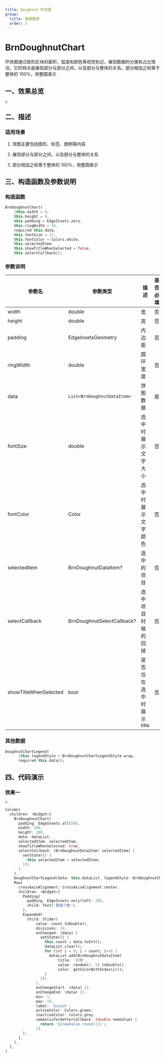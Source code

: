 ```yaml
---
title: Doughnut 环状图
group:
  title: 数据图表
  order: 2
---
```

# BrnDoughnutChart

环状图通过扇形区块的面积，弧度和颜色等视觉标记，展现数据的分类和占比情况。它的特点是展现部分与部分之间，以及部分与整体的关系。部分相加之和等于整体的 100%，用整圆表示

## 一、效果总览

<img src="./img/BrnDoughnutChartIntro.png" style="zoom:50%;" /> 

## 二、描述

### 适用场景

1. 饼图主要包括图形、标签、图例等内容

2. 展现部分与部分之间，以及部分与整体的关系

3. 部分相加之和等于整体的 100%，用整圆表示

## 三、构造函数及参数说明

### 构造函数


```dart
BrnDoughnutChart(
    {this.width = 0,
    this.height = 0,
    this.padding = EdgeInsets.zero,
    this.ringWidth = 50,
    required this.data,
    this.fontSize = 12,
    this.fontColor = Colors.white,
    this.selectedItem,
    this.showTitleWhenSelected = false,
    this.selectCallback});
```
### 参数说明

| **参数名** | **参数类型** | **描述** | **是否必填** | **默认值** |
| --- | --- | --- | --- | --- |
| width | double | 宽 | 否 | 0 |
| height | double | 高 | 否 | 0 |
| padding | EdgeInsetsGeometry | 内边距 | 否 | EdgeInsets.zero |
| ringWidth | double | 圆环宽度 | 否 | 50 |
| data | `List<BrnDoughnutDataItem>` | 饼图数据 | 是 |  |
| fontSize | double | 选中时展示文字大小 | 否 | 12 |
| fontColor | Color | 选中时展示文字颜色 | 否 | Colors.white |
| selectedItem | BrnDoughnutDataItem? | 选中的项目 | 否 |  |
| selectCallback | BrnDoughnutSelectCallback? | 选中项目时候的回掉 | 否 |  |
| showTitleWhenSelected | bool | 是否仅在选中时展示 title  | 否 | false |

### 其他数据


```dart
DoughnutChartLegend(
      {this.legendStyle = BrnDoughnutChartLegendStyle.wrap,
      required this.data});
```
## 四、代码演示

### 效果一

<img src="./img/BrnDoughnutChartDemo1.png" style="zoom:50%;" />



```dart
Column(
  children: <Widget>[
    BrnDoughnutChart(
      padding: EdgeInsets.all(50),
      width: 200,
      height: 200,
      data: dataList,
      selectedItem: selectedItem,
      showTitleWhenSelected: true,
      selectCallback: (BrnDoughnutDataItem? selectedItem) {
        setState(() {
          this.selectedItem = selectedItem;
        });
      },
    ),
    DoughnutChartLegend(data: this.dataList, legendStyle: BrnDoughnutChartLegendStyle.wrap),
    Row(
      crossAxisAlignment: CrossAxisAlignment.center,
      children: <Widget>[
        Padding(
          padding: EdgeInsets.only(left: 20),
          child: Text('数据个数'),
        ),
        Expanded(
          child: Slider(
              value: count.toDouble(),
              divisions: 10,
              onChanged: (data) {
                setState(() {
                  this.count = data.toInt();
                  dataList.clear();
                  for (int i = 0; i < count; i++) {
                    dataList.add(BrnDoughnutDataItem(
                        title: '示例',
                        value: random(1, 5).toDouble(),
                        color: getColorWithIndex(i)));
                  }
                });
              },
              onChangeStart: (data) {},
              onChangeEnd: (data) {},
              min: 1,
              max: 10,
              label: '$count',
              activeColor: Colors.green,
              inactiveColor: Colors.grey,
              semanticFormatterCallback: (double newValue) {
                return '${newValue.round()}}';
              }),
        ),
      ],
    ),
  ],
)
```

